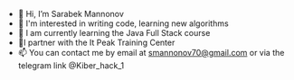 - 👋 Hi, I’m Sarabek Mannonov
- 👀 I'm interested in writing code, learning new algorithms
- 🌱 I am currently learning the Java Full Stack course
- 💞️I partner with the It Peak Training Center
- 📫 You can contact me by email at smannonov70@gmail.com or via the telegram link @Kiber_hack_1

 
